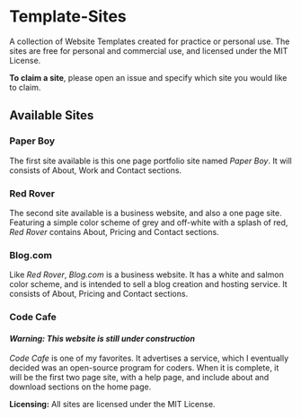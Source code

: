 # Template-Sites
A collection of Website Templates created for practice or personal use. The sites are free for personal and commercial use, and licensed under the MIT License.

**To claim a site**, please open an issue and specify which site you would like to claim.

## Available Sites
### Paper Boy
The first site available is this one page portfolio site named *Paper Boy*. It will consists of About, Work and Contact sections.

### Red Rover
The second site available is a business website, and also a one page site. Featuring a simple color scheme of grey and off-white with a splash of red, *Red Rover* contains About, Pricing and Contact sections.

### Blog.com
  Like *Red Rover*, *Blog.com* is a business website. It has a white and salmon color scheme, and is intended to sell a blog creation and hosting service. It consists of About, Pricing and Contact sections.
  
### Code Cafe
#### *Warning: This website is still under construction*
  *Code Cafe* is one of my favorites. It advertises a service, which I eventually decided was an open-source program for coders. When it is complete, it will be the first two page site, with a help page, and include about and download sections on the home page.

**Licensing:** All sites are licensed under the MIT License.
